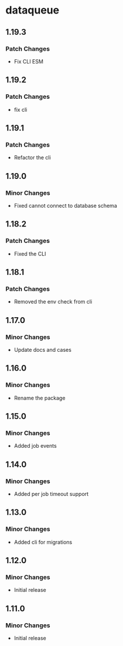 # dataqueue

## 1.19.3

### Patch Changes

- Fix CLI ESM

## 1.19.2

### Patch Changes

- fix cli

## 1.19.1

### Patch Changes

- Refactor the cli

## 1.19.0

### Minor Changes

- Fixed cannot connect to database schema

## 1.18.2

### Patch Changes

- Fixed the CLI

## 1.18.1

### Patch Changes

- Removed the env check from cli

## 1.17.0

### Minor Changes

- Update docs and cases

## 1.16.0

### Minor Changes

- Rename the package

## 1.15.0

### Minor Changes

- Added job events

## 1.14.0

### Minor Changes

- Added per job timeout support

## 1.13.0

### Minor Changes

- Added cli for migrations

## 1.12.0

### Minor Changes

- Initial release

## 1.11.0

### Minor Changes

- Initial release
